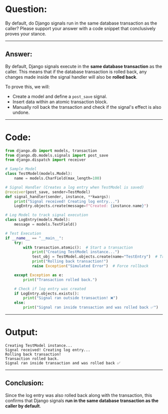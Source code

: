 # **Question:**

By default, do Django signals run in the same database transaction as the caller? Please support your answer with a code snippet that conclusively proves your stance.

---

## **Answer:**

By default, Django signals execute in the **same database transaction** as the caller. This means that if the database transaction is rolled back, any changes made inside the signal handler will also be **rolled back**.

To prove this, we will:

- Create a model and define a `post_save` signal.
- Insert data within an atomic transaction block.
- Manually roll back the transaction and check if the signal's effect is also undone.

---

# **Code:**

```python
from django.db import models, transaction
from django.db.models.signals import post_save
from django.dispatch import receiver

# Sample Model
class TestModel(models.Model):
    name = models.CharField(max_length=100)

# Signal Handler (Creates a log entry when TestModel is saved)
@receiver(post_save, sender=TestModel)
def signal_handler(sender, instance, **kwargs):
    print("Signal received! Creating log entry...")
    LogEntry.objects.create(message=f"Created: {instance.name}")

# Log Model to track signal execution
class LogEntry(models.Model):
    message = models.TextField()

# Test Execution
if __name__ == "__main__":
    try:
        with transaction.atomic():  # Start a transaction
            print("Creating TestModel instance...")
            test_obj = TestModel.objects.create(name="TestEntry")  # Triggers signal
            print("Rolling back transaction!")
            raise Exception("Simulated Error")  # Force rollback

    except Exception as e:
        print("Transaction rolled back.")

    # Check if log entry was created
    if LogEntry.objects.exists():
        print("Signal ran outside transaction! ❌")
    else:
        print("Signal ran inside transaction and was rolled back ✅")
```

---

# **Output:**

```
Creating TestModel instance...
Signal received! Creating log entry...
Rolling back transaction!
Transaction rolled back.
Signal ran inside transaction and was rolled back ✅
```

---

## **Conclusion:**

Since the log entry was also rolled back along with the transaction, this confirms that Django signals **run in the same database transaction as the caller by default**.
